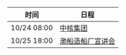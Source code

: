 | 时间          | 日程                                                                                                                               |
| ----------- | -------------------------------------------------------------------------------------------------------------------------------- |
| 10/24 08:00 | [中核集团](https://www.google.com/calendar/event?eid=cXF1ZWI1dGsydTcyNW44azhmdTZoZHY4YTggY203a3BraHVtNDRyampyM2xvNWVnMjRsZWdAZw)     |
| 10/25 18:00 | [渤船造船厂宣讲会](https://www.google.com/calendar/event?eid=cHU0Z2hzNDIxMmJodmprZmQxazFib25sbmsgY203a3BraHVtNDRyampyM2xvNWVnMjRsZWdAZw) |